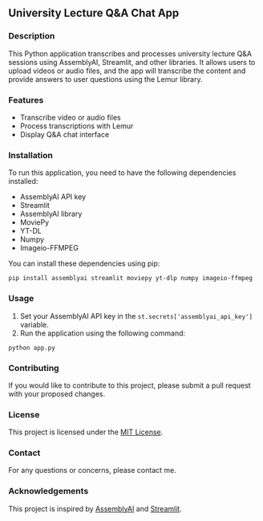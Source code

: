## University Lecture Q&A Chat App

### Description

This Python application transcribes and processes university lecture Q&A sessions using AssemblyAI, Streamlit, and other libraries. It allows users to upload videos or audio files, and the app will transcribe the content and provide answers to user questions using the Lemur library.

### Features

- Transcribe video or audio files
- Process transcriptions with Lemur
- Display Q&A chat interface

### Installation

To run this application, you need to have the following dependencies installed:

- AssemblyAI API key
- Streamlit
- AssemblyAI library
- MoviePy
- YT-DL
- Numpy
- Imageio-FFMPEG

You can install these dependencies using pip:

```
pip install assemblyai streamlit moviepy yt-dlp numpy imageio-ffmpeg
```

### Usage

1. Set your AssemblyAI API key in the `st.secrets['assemblyai_api_key']` variable.
2. Run the application using the following command:

```
python app.py
```

### Contributing

If you would like to contribute to this project, please submit a pull request with your proposed changes.

### License

This project is licensed under the [MIT License](https://github.com/username/repository_name/blob/main/LICENSE).

### Contact

For any questions or concerns, please contact me.

### Acknowledgements

This project is inspired by [AssemblyAI](https://www.assemblyai.com/) and [Streamlit](https://www.streamlit.io/).

